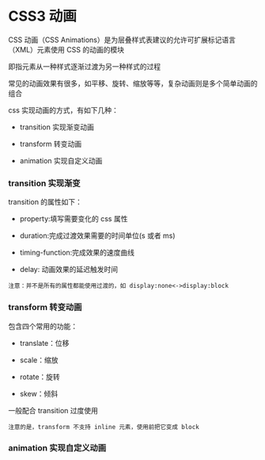 # CSS3 动画

CSS 动画（CSS Animations）是为层叠样式表建议的允许可扩展标记语言（XML）元素使用 CSS 的动画的模块

即指元素从一种样式逐渐过渡为另一种样式的过程

常见的动画效果有很多，如平移、旋转、缩放等等，复杂动画则是多个简单动画的组合

css 实现动画的方式，有如下几种：

- transition 实现渐变动画

- transform 转变动画

- animation 实现自定义动画

### transition 实现渐变

transition 的属性如下：

- property:填写需要变化的 css 属性

- duration:完成过渡效果需要的时间单位(s 或者 ms)

- timing-function:完成效果的速度曲线

- delay: 动画效果的延迟触发时间

`注意：并不是所有的属性都能使用过渡的，如 display:none<->display:block`

### transform 转变动画

包含四个常用的功能：

- translate：位移

- scale：缩放

- rotate：旋转

- skew：倾斜

一般配合 transition 过度使用

`注意的是，transform 不支持 inline 元素，使用前把它变成 block`

### animation 实现自定义动画
